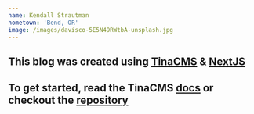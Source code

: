 ```yaml
---
name: Kendall Strautman
hometown: 'Bend, OR'
image: /images/davisco-5E5N49RWtbA-unsplash.jpg
---
```

## This blog was created using [TinaCMS](https://tinacms.org) & [NextJS](https://nextjs.org/)

## To get started, read the TinaCMS [docs](https://tinacms.org/docs) or checkout the [repository](https://github.com/kendallstrautman/brevifolia-next-tinacms)
